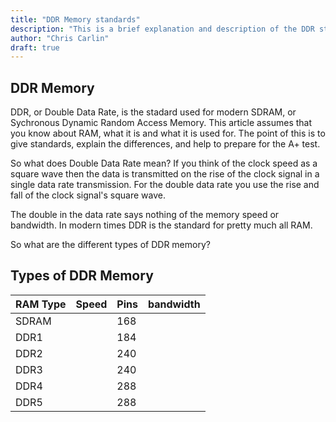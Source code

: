 ```yaml
---
title: "DDR Memory standards"
description: "This is a brief explanation and description of the DDR standards for the A+ test"
author: "Chris Carlin"
draft: true
---
```


## DDR Memory

DDR, or Double Data Rate, is the stadard used for modern SDRAM, or Sychronous Dynamic Random Access Memory. This article assumes that you know about RAM, what it is and what it is used for. The point of this is to give standards, explain the differences, and help to prepare for the A+ test.

So what does Double Data Rate mean? If you think of the clock speed as a square wave then the data is transmitted on the rise of the clock signal in a single data rate transmission. For the double data rate you use the rise and fall of the clock signal's square wave. 

The double in the data rate says nothing of the memory speed or bandwidth. In modern times DDR is the standard for pretty much all RAM. 

So what are the different types of DDR memory?

## Types of DDR Memory

| RAM Type | Speed | Pins | bandwidth |
| ---      | ---   | ---  | ---       |
| SDRAM    |  | 168| |
| DDR1     |  | 184| |
| DDR2     |  | 240 | |
| DDR3     |  | 240 | |
| DDR4     |  | 288 | |
| DDR5     |  | 288 | |